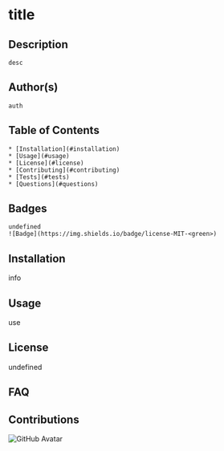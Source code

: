 

# title

## Description
    desc
    
## Author(s)
    auth

## Table of Contents
    * [Installation](#installation)
    * [Usage](#usage)
    * [License](#license)
    * [Contributing](#contributing)
    * [Tests](#tests)
    * [Questions](#questions)
    
## Badges
    undefined
    ![Badge](https://img.shields.io/badge/license-MIT-<green>)  

## Installation
info
    
## Usage
use

## License
undefined

## FAQ


## Contributions


![GitHub Avatar](https://avatars0.githubusercontent.com/u/68087628?v=4)

